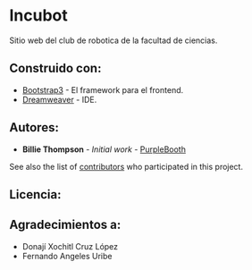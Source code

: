 # Incubot

Sitio web del club de robotica de la facultad de ciencias.

## Construido con:

* [Bootstrap3](http://getbootstrap.com/) - El framework para el frontend.
* [Dreamweaver](http://www.adobe.com/mx/products/dreamweaver.html) - IDE.

## Autores:

* **Billie Thompson** - *Initial work* - [PurpleBooth](https://github.com/PurpleBooth)

See also the list of [contributors](https://github.com/your/project/contributors) who participated in this project.

## Licencia:

## Agradecimientos a:

* Donají Xochitl Cruz López
* Fernando Angeles Uribe
